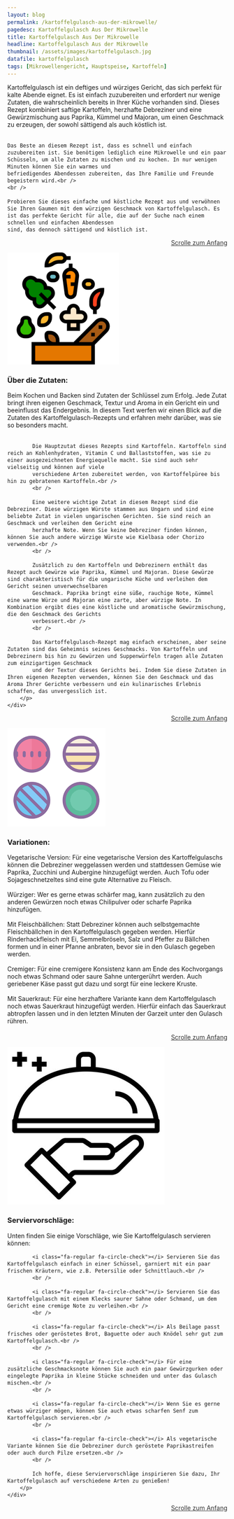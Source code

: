 ```yaml
---
layout: blog
permalink: /kartoffelgulasch-aus-der-mikrowelle/
pagedesc: Kartoffelgulasch Aus Der Mikrowelle
title: Kartoffelgulasch Aus Der Mikrowelle
headline: Kartoffelgulasch Aus der Mikrowelle
thumbnail: /assets/images/kartoffelgulasch.jpg
datafile: kartoffelgulasch
tags: [Mikrowellengericht, Hauptspeise, Kartoffeln]
---
```

<!-- Einleitungstext -->
<p>
    Kartoffelgulasch ist ein deftiges und würziges Gericht, das sich perfekt für kalte Abende eignet. Es ist einfach zuzubereiten und erfordert nur wenige Zutaten, die wahrscheinlich bereits in Ihrer Küche vorhanden sind. Dieses Rezept
    kombiniert saftige Kartoffeln, herzhafte Debreziner und eine Gewürzmischung aus Paprika, Kümmel und Majoran, um einen Geschmack zu erzeugen, der sowohl sättigend als auch köstlich ist.<br />
    <br />

    Das Beste an diesem Rezept ist, dass es schnell und einfach zuzubereiten ist. Sie benötigen lediglich eine Mikrowelle und ein paar Schüsseln, um alle Zutaten zu mischen und zu kochen. In nur wenigen Minuten können Sie ein warmes und
    befriedigendes Abendessen zubereiten, das Ihre Familie und Freunde begeistern wird.<br />
    <br />

    Probieren Sie dieses einfache und köstliche Rezept aus und verwöhnen Sie Ihren Gaumen mit dem würzigen Geschmack von Kartoffelgulasch. Es ist das perfekte Gericht für alle, die auf der Suche nach einem schnellen und einfachen Abendessen
    sind, das dennoch sättigend und köstlich ist.
</p>
<p style="text-align: right;">
    <a href="#" style="color: #333">Scrolle zum Anfang <i class="fa-solid fa-chevron-up"></i></a>
</p>
<!-- Zutaten> -->
<div class="row" style="margin-bottom: 20px;">
    <div class="col-12 col-lg-4">
        <img src="/assets/images/zutaten.png" alt="Zutaten" />
    </div>
    <div class="col-12 col-lg">
        <h3>Über die Zutaten:</h3>
        <p>
            Beim Kochen und Backen sind Zutaten der Schlüssel zum Erfolg. Jede Zutat bringt ihren eigenen Geschmack, Textur und Aroma in ein Gericht ein und beeinflusst das Endergebnis. In diesem Text werfen wir einen Blick auf die Zutaten
            des Kartoffelgulasch-Rezepts und erfahren mehr darüber, was sie so besonders macht.<br />
            <br />

            Die Hauptzutat dieses Rezepts sind Kartoffeln. Kartoffeln sind reich an Kohlenhydraten, Vitamin C und Ballaststoffen, was sie zu einer ausgezeichneten Energiequelle macht. Sie sind auch sehr vielseitig und können auf viele
            verschiedene Arten zubereitet werden, von Kartoffelpüree bis hin zu gebratenen Kartoffeln.<br />
            <br />

            Eine weitere wichtige Zutat in diesem Rezept sind die Debreziner. Diese würzigen Würste stammen aus Ungarn und sind eine beliebte Zutat in vielen ungarischen Gerichten. Sie sind reich an Geschmack und verleihen dem Gericht eine
            herzhafte Note. Wenn Sie keine Debreziner finden können, können Sie auch andere würzige Würste wie Kielbasa oder Chorizo verwenden.<br />
            <br />

            Zusätzlich zu den Kartoffeln und Debrezinern enthält das Rezept auch Gewürze wie Paprika, Kümmel und Majoran. Diese Gewürze sind charakteristisch für die ungarische Küche und verleihen dem Gericht seinen unverwechselbaren
            Geschmack. Paprika bringt eine süße, rauchige Note, Kümmel eine warme Würze und Majoran eine zarte, aber würzige Note. In Kombination ergibt dies eine köstliche und aromatische Gewürzmischung, die den Geschmack des Gerichts
            verbessert.<br />
            <br />

            Das Kartoffelgulasch-Rezept mag einfach erscheinen, aber seine Zutaten sind das Geheimnis seines Geschmacks. Von Kartoffeln und Debrezinern bis hin zu Gewürzen und Suppenwürfeln tragen alle Zutaten zum einzigartigen Geschmack
            und der Textur dieses Gerichts bei. Indem Sie diese Zutaten in Ihren eigenen Rezepten verwenden, können Sie den Geschmack und das Aroma Ihrer Gerichte verbessern und ein kulinarisches Erlebnis schaffen, das unvergesslich ist.
        </p>
    </div>
</div>
<p style="text-align: right;">
    <a href="#" style="color: #333">Scrolle zum Anfang <i class="fa-solid fa-chevron-up"></i></a>
</p>
<!-- Variationen -->
<div class="row" style="margin-bottom: 20px;">
    <div class="col-12 col-lg-4">
        <img src="/assets/images/variations.png" alt="Variationen" />
    </div>
    <div class="col-12 col-lg">
        <h3>Variationen:</h3>
        <p>
            <i class="fa-regular fa-circle-check"></i> Vegetarische Version: Für eine vegetarische Version des Kartoffelgulaschs können die Debreziner weggelassen werden und stattdessen Gemüse wie Paprika, Zucchini und Aubergine hinzugefügt
            werden. Auch Tofu oder Sojageschnetzeltes sind eine gute Alternative zu Fleisch.<br />
            <br />
            <i class="fa-regular fa-circle-check"></i> Würziger: Wer es gerne etwas schärfer mag, kann zusätzlich zu den anderen Gewürzen noch etwas Chilipulver oder scharfe Paprika hinzufügen.<br />
            <br />
            <i class="fa-regular fa-circle-check"></i> Mit Fleischbällchen: Statt Debreziner können auch selbstgemachte Fleischbällchen in den Kartoffelgulasch gegeben werden. Hierfür Rinderhackfleisch mit Ei, Semmelbröseln, Salz und
            Pfeffer zu Bällchen formen und in einer Pfanne anbraten, bevor sie in den Gulasch gegeben werden.<br />
            <br />
            <i class="fa-regular fa-circle-check"></i> Cremiger: Für eine cremigere Konsistenz kann am Ende des Kochvorgangs noch etwas Schmand oder saure Sahne untergerührt werden. Auch geriebener Käse passt gut dazu und sorgt für eine
            leckere Kruste.<br />
            <br />
            <i class="fa-regular fa-circle-check"></i> Mit Sauerkraut: Für eine herzhaftere Variante kann dem Kartoffelgulasch noch etwas Sauerkraut hinzugefügt werden. Hierfür einfach das Sauerkraut abtropfen lassen und in den letzten
            Minuten der Garzeit unter den Gulasch rühren.
        </p>
    </div>
</div>
<p style="text-align: right;">
    <a href="#" style="color: #333">Scrolle zum Anfang <i class="fa-solid fa-chevron-up"></i></a>
</p>
<!-- Serviervorschläge -->
<div class="row" style="margin-bottom: 20px;">
    <div class="col-12 col-lg-4">
        <img src="/assets/images/serving-tips.jpg" alt="Variationen" />
    </div>
    <div class="col-12 col-lg">
        <h3>Serviervorschläge:</h3>
        <p>
            Unten finden Sie einige Vorschläge, wie Sie Kartoffelgulasch servieren können:

            <i class="fa-regular fa-circle-check"></i> Servieren Sie das Kartoffelgulasch einfach in einer Schüssel, garniert mit ein paar frischen Kräutern, wie z.B. Petersilie oder Schnittlauch.<br />
            <br />

            <i class="fa-regular fa-circle-check"></i> Servieren Sie das Kartoffelgulasch mit einem Klecks saurer Sahne oder Schmand, um dem Gericht eine cremige Note zu verleihen.<br />
            <br />

            <i class="fa-regular fa-circle-check"></i> Als Beilage passt frisches oder geröstetes Brot, Baguette oder auch Knödel sehr gut zum Kartoffelgulasch.<br />
            <br />

            <i class="fa-regular fa-circle-check"></i> Für eine zusätzliche Geschmacksnote können Sie auch ein paar Gewürzgurken oder eingelegte Paprika in kleine Stücke schneiden und unter das Gulasch mischen.<br />
            <br />

            <i class="fa-regular fa-circle-check"></i> Wenn Sie es gerne etwas würziger mögen, können Sie auch etwas scharfen Senf zum Kartoffelgulasch servieren.<br />
            <br />

            <i class="fa-regular fa-circle-check"></i> Als vegetarische Variante können Sie die Debreziner durch geröstete Paprikastreifen oder auch durch Pilze ersetzen.<br />
            <br />

            Ich hoffe, diese Serviervorschläge inspirieren Sie dazu, Ihr Kartoffelgulasch auf verschiedene Arten zu genießen!
        </p>
    </div>
</div>
<p style="text-align: right;">
    <a href="#" style="color: #333">Scrolle zum Anfang <i class="fa-solid fa-chevron-up"></i></a>
</p>